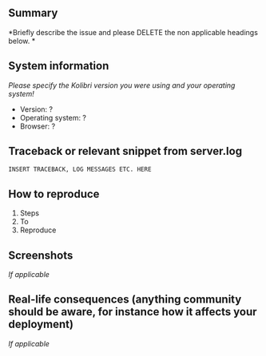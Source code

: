 ## Summary

*Briefly describe the issue and please DELETE the non applicable headings below. *

## System information

*Please specify the Kolibri version you were using and your operating system!*

 - Version: ?
 - Operating system: ?
 - Browser: ?

## Traceback or relevant snippet from server.log

```
INSERT TRACEBACK, LOG MESSAGES ETC. HERE
```

## How to reproduce

1. Steps
1. To
1. Reproduce

## Screenshots

*If applicable*

## Real-life consequences (anything community should be aware, for instance how it affects your deployment)

*If applicable*